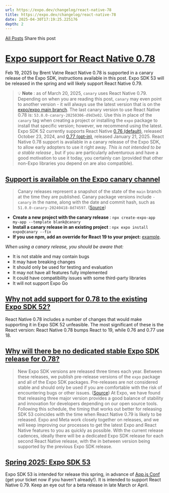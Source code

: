 ```yaml
---
url: https://expo.dev/changelog/react-native-78
title: https://expo.dev/changelog/react-native-78
date: 2025-04-30T17:19:25.225176
depth: 2
---
```


[All Posts](https://expo.dev/changelog)
Share this post
# [Expo support for React Native 0.78](https://expo.dev/changelog/react-native-78)
Feb 19, 2025 by
Brent Vatne
React Native 0.78 is supported in a canary release of the Expo SDK, instructions available in this post. Expo SDK 53 will be released in the spring and will likely support React Native 0.79.
> 💡 **Note** : as of March 20, 2025, `canary` uses React Native 0.79. Depending on when you are reading this post, `canary` may even point to another version - it will always use the latest version that is on the [expo/expo main branch](https://github.com/expo/expo). The last canary version to use React Native 0.78 is: `53.0.0-canary-20250306-d9d3e02`. Use this in place of the `canary` tag when creating a project or installing the `expo` package to install that specific version; however, we recommend using the latest.
Expo SDK 52 currently supports React Native [0.76 (default)](https://expo.dev/changelog/2025/01-21-react-native-0.77), released October 23, 2024, and [0.77 (opt-in)](https://expo.dev/changelog/2025/01-21-react-native-0.77), released January 21, 2025.
React Native 0.78 support is available in a canary release of the Expo SDK, to allow early adopters to use it right away. _This is not intended to be a stable release_ , but if you are particularly adventurous and have a good motivation to use it today, you certainly can (provided that other non-Expo libraries you depend on are also compatible).
## [**Support is available on the Expo canary channel** ](https://expo.dev/changelog/react-native-78#support-is-available-on-the-expo-canary-channel)
> Canary releases represent a snapshot of the state of the `main` branch at the time they are published. Canary package versions include `-canary` in the name, along with the date and commit hash, such as `51.0.0-canary-20240418-8d74597`. ([Source](https://docs.expo.dev/versions/latest/#using-pre-release-versions))
  * **Create a new project with the canary release** : `npx create-expo-app my-app --template blank@canary`
  * **Install a canary release in an existing project** : `npx expo install expo@canary --fix`
  * **If you use npm, add an override for React 19 to your project:** [example](https://github.com/expo/expo/pull/35331).


_When using a canary release, you should be aware that:_
  * It is not stable and may contain bugs
  * It may have breaking changes
  * It should only be used for testing and evaluation
  * It may not have all features fully implemented
  * It could have compatibility issues with some third-party libraries
  * It will not support Expo Go

## [**Why not add support for 0.78 to the existing Expo SDK 52?** ](https://expo.dev/changelog/react-native-78#why-not-add-support-for-078-to-the-existing-expo-sdk-52)
React Native 0.78 includes a number of changes that would make supporting it in Expo SDK 52 unfeasible. The most significant of these is the React version: React Native 0.78 bumps React to 19, while 0.76 and 0.77 use 18.
## [**Why will there be no dedicated stable Expo SDK release for 0.78?** ](https://expo.dev/changelog/react-native-78#why-will-there-be-no-dedicated-stable-expo-sdk-release-for-078)
> New Expo SDK versions are released three times each year. Between these releases, we publish pre-release versions of the `expo` package and all of the Expo SDK packages. Pre-releases are not considered stable and should only be used if you are comfortable with the risk of encountering bugs or other issues. ([Source](https://docs.expo.dev/versions/latest/#using-pre-release-versions))
At Expo, we have found that releasing three major version provides a good balance of stability and innovation for developers depending on our open source tools. Following this schedule, the timing that works out better for releasing SDK 53 coincides with the time when React Native 0.79 is likely to be released.
Expo and Meta work closely together on releases, and we will keep improving our processes to get the latest Expo and React Native features to you as quickly as possible. With the current release cadences, ideally there will be a dedicated Expo SDK release for each second React Native release, with the in between version being supported by the previous Expo SDK release.
## [**Spring 2025: Expo SDK 53** ](https://expo.dev/changelog/react-native-78#spring-2025-expo-sdk-53)
Expo SDK 53 is intended for release this spring, in advance of [App.js Conf](https://appjs.co/) (get your ticket now if you haven't already!). It is intended to support React Native 0.79. Keep an eye out for a beta release in late March or April.


